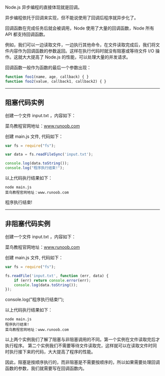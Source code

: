 Node.js 异步编程的直接体现就是回调。

异步编程依托于回调来实现，但不能说使用了回调后程序就异步化了。

回调函数在完成任务后就会被调用，Node 使用了大量的回调函数，Node 所有 API 都支持回调函数。

例如，我们可以一边读取文件，一边执行其他命令，在文件读取完成后，我们将文件内容作为回调函数的参数返回。这样在执行代码时就没有阻塞或等待文件 I/O 操作。这就大大提高了 Node.js 的性能，可以处理大量的并发请求。

回调函数一般作为函数的最后一个参数出现：

``` js
function foo1(name, age, callback) { }
function foo2(value, callback1, callback2) { }
```

---

## 阻塞代码实例

创建一个文件 input.txt ，内容如下：

菜鸟教程官网地址：www.runoob.com

创建 main.js 文件, 代码如下：

``` js
var fs = require("fs");

var data = fs.readFileSync('input.txt');

console.log(data.toString());
console.log("程序执行结束!");
```

以上代码执行结果如下：

``` shell
node main.js
菜鸟教程官网地址：www.runoob.com
```

程序执行结束!

---

## 非阻塞代码实例

创建一个文件 input.txt ，内容如下：

菜鸟教程官网地址：www.runoob.com

创建 main.js 文件, 代码如下：

``` js
var fs = require("fs");

fs.readFile('input.txt', function (err, data) {
    if (err) return console.error(err);
    console.log(data.toString());
});
```
console.log("程序执行结束!");

以上代码执行结果如下：

``` shell
node main.js
程序执行结束!
菜鸟教程官网地址：www.runoob.com
```

以上两个实例我们了解了阻塞与非阻塞调用的不同。第一个实例在文件读取完后才执行程序。 第二个实例我们不需要等待文件读取完，这样就可以在读取文件时同时执行接下来的代码，大大提高了程序的性能。

因此，阻塞是按顺序执行的，而非阻塞是不需要按顺序的，所以如果需要处理回调函数的参数，我们就需要写在回调函数内。